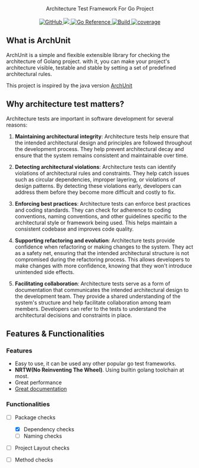 <p align="center">
 Architecture Test Framework For Go Project
  <br/>
  <br/>
  <a href="https://github.com/kcmvp/archunit/blob/main/LICENSE">
    <img alt="GitHub" src="https://img.shields.io/github/license/kcmvp/archunit"/>
  </a>
  <a href="https://goreportcard.com/report/github.com/kcmvp/archunit">
    <img src="https://goreportcard.com/badge/github.com/kcmvp/archunit"/>
  </a>
  <a href="https://pkg.go.dev/github.com/kcmvp/archunit">
    <img src="https://pkg.go.dev/badge/github.com/kcmvp/archunit.svg" alt="Go Reference"/>
  </a>
  <a href="https://github.com/kcmvp/archunit/blob/main/.github/workflows/build.yml" rel="nofollow">
     <img src="https://img.shields.io/github/actions/workflow/status/kcmvp/archunit/build.yml?branch=main" alt="Build" />
  </a>
  <a href="https://app.codecov.io/gh/kcmvp/archunit" ref="nofollow">
    <img src ="https://img.shields.io/codecov/c/github/kcmvp/archunit" alt="coverage"/>
  </a>

</p>

## What is ArchUnit
ArchUnit is a simple and flexible extensible library for checking the architecture of Golang project.
with it, you can make your project's architecture visible, testable and stable by setting a set of predefined architectural rules.


This project is inspired by the java version [ArchUnit](https://www.archunit.org/)

## Why architecture test matters?
Architecture tests are important in software development for several reasons:

1. **Maintaining architectural integrity**: Architecture tests help ensure that the intended architectural design and principles are followed throughout the development process. They help prevent architectural decay and ensure that the system remains consistent and maintainable over time.

2. **Detecting architectural violations**: Architecture tests can identify violations of architectural rules and constraints. They help catch issues such as circular dependencies, improper layering, or violations of design patterns. By detecting these violations early, developers can address them before they become more difficult and costly to fix.

3. **Enforcing best practices**: Architecture tests can enforce best practices and coding standards. They can check for adherence to coding conventions, naming conventions, and other guidelines specific to the architectural style or framework being used. This helps maintain a consistent codebase and improves code quality.

4. **Supporting refactoring and evolution**: Architecture tests provide confidence when refactoring or making changes to the system. They act as a safety net, ensuring that the intended architectural structure is not compromised during the refactoring process. This allows developers to make changes with more confidence, knowing that they won't introduce unintended side effects.

5. **Facilitating collaboration**: Architecture tests serve as a form of documentation that communicates the intended architectural design to the development team. They provide a shared understanding of the system's structure and help facilitate collaboration among team members. Developers can refer to the tests to understand the architectural decisions and constraints in place.

## Features & Functionalities
### Features
- Easy to use, it can be used any other popular go test frameworks.
- **NRTW(No Reinventing The Wheel)**. Using builtin golang toolchain at most.
- Great performance
- [Great documentation](https://github.com/kcmvp/archunit/wiki)

### Functionalities

- [ ] Package checks
   - [x] Dependency checks
   - [ ] Naming checks
- [ ] Project Layout checks
- [ ] Method checks

